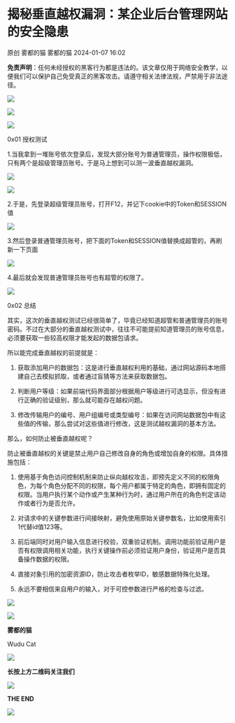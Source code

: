 #  揭秘垂直越权漏洞：某企业后台管理网站的安全隐患   
原创 雾都的猫  雾都的猫   2024-01-07 16:02  
  
**免责声明**：任何未经授权的黑客行为都是违法的。该文章仅用于网络安全教学，以便我们可以保护自己免受真正的黑客攻击。请遵守相关法律法规，严禁用于非法途径。  
  
![](https://mmbiz.qpic.cn/mmbiz_png/bL2iaicTYdZn6nwgGxia3iarSJTlvnjK33D1YecnoXbdrSL3CKhCZPKdkDJNjKsXRZRiania3faqd2pNDAiayOiaGnUGeg/640?wx_fmt=png&from=appmsg "")  
  
  
![](https://mmbiz.qpic.cn/mmbiz_gif/Ljib4So7yuWjrCInxfj0OicxfSqk6ymFhKSfWBqWU8HNIkOZN5BpicyahQy0gHJdxfumqKS79CX0XJdoibibRmeNp7g/640?wx_fmt=gif&from=appmsg "")  
  
  
![](https://mmbiz.qpic.cn/mmbiz_png/bL2iaicTYdZn6nwgGxia3iarSJTlvnjK33D1YecnoXbdrSL3CKhCZPKdkDJNjKsXRZRiania3faqd2pNDAiayOiaGnUGeg/640?wx_fmt=png&from=appmsg "")  
  
  
0x01 授权测试  
  
1.当我拿到一堆账号依次登录后，发现大部分账号为普通管理员，操作权限极低，只有两个是超级管理员账号。于是马上想到可以测一波垂直越权漏洞。  
  
![](https://mmbiz.qpic.cn/sz_mmbiz_png/1Msj1kb9libNvzE8sIdGLVFzQbIcRv8pwkfHfibmqibCydl15jrG6JiaBFa2FL4j32mRytkgrSG6VLdCby8vIagzkQ/640?wx_fmt=png&from=appmsg "")  
  
  
![](https://mmbiz.qpic.cn/sz_mmbiz_png/1Msj1kb9libNvzE8sIdGLVFzQbIcRv8pwooF9w5fwhl7SibKibSVn7RJuRksW7tDmqliaXNibBhrcBBl0QSVAsOJMBQ/640?wx_fmt=png&from=appmsg "")  
  
  
2.于是，先登录超级管理员账号，打开F12，并记下cookie中的Token和SESSION值  
  
![](https://mmbiz.qpic.cn/sz_mmbiz_png/1Msj1kb9libNvzE8sIdGLVFzQbIcRv8pwX7Dz5SHoDrtVOnYSGhticHOWkweWVn7NBENmXjK1al3UhfHyygc7Iuw/640?wx_fmt=png&from=appmsg "")  
  
  
3.然后登录普通管理员账号，把下面的Token和SESSION值替换成超管的，再刷新一下页面  
  
![](https://mmbiz.qpic.cn/sz_mmbiz_png/1Msj1kb9libNvzE8sIdGLVFzQbIcRv8pwwPIxwYrcmdzzvf2e9mrdpVDzt0u4HKxRxxGM1uyp0hSbONctNLsiaiaQ/640?wx_fmt=png&from=appmsg "")  
  
  
4.最后就会发现普通管理员账号也有超管的权限了。  
  
![](https://mmbiz.qpic.cn/sz_mmbiz_png/1Msj1kb9libNvzE8sIdGLVFzQbIcRv8pwN2RDsP1nY1U44gnHL1M22RbBngurgibDpXd2vYYtN0c75ZeZAYbY50Q/640?wx_fmt=png&from=appmsg "")  
  
  
0x02 总结  
  
其实，这次的垂直越权测试已经很简单了，毕竟已经知道超管和普通管理员的账号密码。不过在大部分的垂直越权测试中，往往不可能提前知道管理员的账号信息，必须要获取一些较高权限才能发起的数据包请求。  
  
所以能完成垂直越权的前提就是：  
1. 获取添加用户的数据包：这是进行垂直越权利用的基础，通过网站源码本地搭建自己去模拟抓取，或者通过盲猜等方法来获取数据包。  
  
1. 判断用户等级：如果前端代码界面部分根据用户等级进行可选显示，但没有进行正确的验证级别，那么就可能存在越权问题。  
  
1. 修改传输用户的编号、用户组编号或类型编号：如果在访问网站数据包中有这些值的传输，那么尝试对这些值进行修改，这是测试越权漏洞的基本方法。  
  
那么，如何防止被垂直越权呢？  
  
防止被垂直越权的关键是禁止用户自己修改自身的角色或增加自身的权限。具体措施包括：  
1. 使用基于角色访问控制机制来防止纵向越权攻击，即预先定义不同的权限角色，为每个角色分配不同的权限，每个用户都属于特定的角色，即拥有固定的权限。当用户执行某个动作或产生某种行为时，通过用户所在的角色判定该动作或者行为是否允许。  
  
1. 对请求中的关键参数进行间接映射，避免使用原始关键参数名，比如使用索引1代替id值123等。  
  
1. 前后端同时对用户输入信息进行校验，双重验证机制。调用功能前验证用户是否有权限调用相关功能，执行关键操作前必须验证用户身份，验证用户是否具备操作数据的权限。  
  
1. 直接对象引用的加密资源ID，防止攻击者枚举ID，敏感数据特殊化处理。  
  
1. 永远不要相信来自用户的输入，对于可控参数进行严格的检查与过滤。  
  
  
  
  
![](https://mmbiz.qpic.cn/mmbiz_png/iaGswicCbWm68wqkrhpohAEVEY19KskydsV2cBXrmr5wQ275OLIhK6KicViceGQ3g6lgC80lOwILKWicA4ATp2yh3lw/640?wx_fmt=png "")  
  
  
![](https://mmbiz.qpic.cn/sz_mmbiz_jpg/1Msj1kb9libNvzE8sIdGLVFzQbIcRv8pwMp68rHqicvje8Hw68Baicx0BGLAaWyD4JDNrpP6V26s3r1sZd8gOcONA/640?wx_fmt=jpeg&from=appmsg "")  
  
  
**雾都的猫**  
  
Wudu Cat  
  
![](https://mmbiz.qpic.cn/mmbiz_gif/Ljib4So7yuWia8Gx9D3Z3Uo1SH1WAjQbNgsiccZFyCyqG3DRMQzTfUMmkobsnX4WJJG5SorRrncR0GtILL9ZKQmUQ/640?wx_fmt=gif&from=appmsg "")  
  
  
  
**长按上方二维码关注我们**  
  
  
  
![](https://mmbiz.qpic.cn/mmbiz_gif/Ljib4So7yuWia8Gx9D3Z3Uo1SH1WAjQbNgsiccZFyCyqG3DRMQzTfUMmkobsnX4WJJG5SorRrncR0GtILL9ZKQmUQ/640?wx_fmt=gif&from=appmsg "")  
  
**THE END**  
  
![](https://mmbiz.qpic.cn/mmbiz_gif/Ljib4So7yuWia8Gx9D3Z3Uo1SH1WAjQbNgsiccZFyCyqG3DRMQzTfUMmkobsnX4WJJG5SorRrncR0GtILL9ZKQmUQ/640?wx_fmt=gif&from=appmsg "")  
  
  
